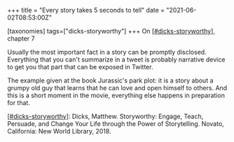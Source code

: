 +++
title = "Every story takes 5 seconds to tell"
date = "2021-06-02T08:53:00Z"

[taxonomies]
tags=["dicks-storyworthy"]
+++
On [[#dicks-storyworthy](/tags/dicks-storyworthy)], chapter 7

Usually the most important fact in a story can be promptly disclosed. Everything that you can't summarize in a tweet is probably narrative device to get you that part that can be exposed in Twitter.

The example given at the book Jurassic's park plot: it is a story about a grumpy old guy that learns that he can love and open himself to others. And this is a short moment in the movie, everything else happens in preparation for that.

[[#dicks-storyworthy](/tags/dicks-storyworthy)]: Dicks, Matthew. Storyworthy: Engage, Teach, Persuade, and Change Your Life through the Power of Storytelling. Novato, California: New World Library, 2018.
